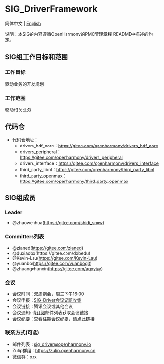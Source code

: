 # SIG_DriverFramework
简体中文 | [English](./sig_driver.md)

说明：本SIG的内容遵循OpenHarmony的PMC管理章程 [README](/zh/pmc.md)中描述的约定。

## SIG组工作目标和范围

### 工作目标
驱动业务的开发规划

### 工作范围
驱动相关业务

## 代码仓
- 代码仓地址：
  - drivers_hdf_core：https://gitee.com/openharmony/drivers_hdf_core
  - drivers_peripheral：https://gitee.com/openharmony/drivers_peripheral
  - drivers_interface：https://gitee.com/openharmony/drivers_interface
  - third_party_libnl：https://gitee.com/openharmony/third_party_libnl
  - third_party_openmax：https://gitee.com/openharmony/third_party_openmax

## SIG组成员

### Leader
- @zhaowenhua(https://gitee.com/shidi_snow)

### Committers列表
- @zianed(https://gitee.com/zianed)
- @duxiaobo(https://gitee.com/dxbedu)
- @Kevin-Lau(https://gitee.com/Kevin-Lau)
- @yuanbo(https://gitee.com/yuanbogit)
- @zhuangchunxin(https://gitee.com/aqxyjay)
### 会议
 - 会议时间：双周例会，周三下午16:00
 - 会议申报：[SIG-Driver会议议题收集](https://shimo.im/sheets/36GKhpvrXd8TcQHY)
 - 会议链接：腾讯会议或其他会议
 - 会议通知: 请[订阅](https://lists.openatom.io/postorius/lists/sig_driver.openharmony.io/)邮件列表获取会议链接
 - 会议纪要：查看往期会议纪要，请点此[链接](https://gitee.com/openharmony-sig/sig-content/tree/master/driver/meetings)


### 联系方式(可选)

- 邮件列表：[sig_driver@openharmony.io](https://lists.openatom.io/postorius/lists/sig_driver.openharmony.io/)
- Zulip群组：https://zulip.openharmony.cn
- 微信群：xxx
